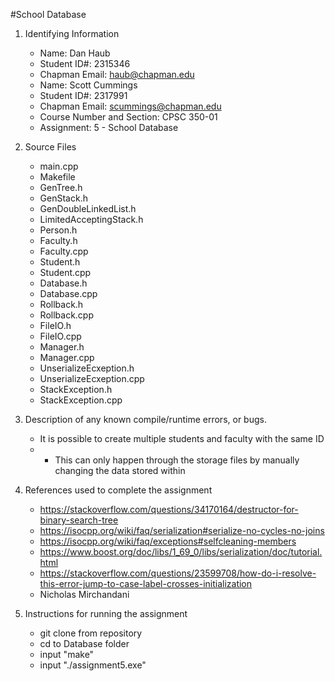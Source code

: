 #School Database

1. Identifying Information
    * Name:  Dan Haub
    * Student ID#:  2315346
    * Chapman Email:  haub@chapman.edu
    * Name:  Scott Cummings
    * Student ID#:  2317991
    * Chapman Email:  scummings@chapman.edu
    * Course Number and Section:  CPSC 350-01
    * Assignment:  5 - School Database

2. Source Files
    * main.cpp
    * Makefile
    * GenTree.h
    * GenStack.h
    * GenDoubleLinkedList.h
    * LimitedAcceptingStack.h
    * Person.h
    * Faculty.h
    * Faculty.cpp
    * Student.h
    * Student.cpp
    * Database.h
    * Database.cpp
    * Rollback.h
    * Rollback.cpp
    * FileIO.h
    * FileIO.cpp
    * Manager.h
    * Manager.cpp
    * UnserializeEcxeption.h
    * UnserializeEcxeption.cpp
    * StackException.h
    * StackException.cpp


3. Description of any known compile/runtime errors, or bugs.
    * It is possible to create multiple students and faculty with the same ID 
    * * This can only happen through the storage files by manually changing the data stored within

4. References used to complete the assignment
    * https://stackoverflow.com/questions/34170164/destructor-for-binary-search-tree
    * https://isocpp.org/wiki/faq/serialization#serialize-no-cycles-no-joins
    * https://isocpp.org/wiki/faq/exceptions#selfcleaning-members
    * https://www.boost.org/doc/libs/1_69_0/libs/serialization/doc/tutorial.html
    * https://stackoverflow.com/questions/23599708/how-do-i-resolve-this-error-jump-to-case-label-crosses-initialization
    * Nicholas Mirchandani

5. Instructions for running the assignment
    * git clone from repository
    * cd to Database folder
    * input "make"
    * input "./assignment5.exe"
